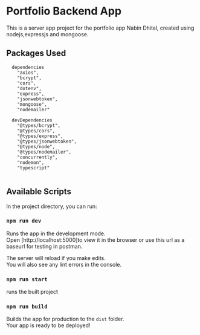 # Portfolio Backend App

This is a server app project for the portfolio app Nabin Dhital, created using nodejs,expressjs and mongoose.

## Packages Used

```
  dependencies
    "axios",
    "bcrypt",
    "cors",
    "dotenv",
    "express",
    "jsonwebtoken",
    "mongoose",
    "nodemailer"

  devDependencies
    "@types/bcrypt",
    "@types/cors",
    "@types/express",
    "@types/jsonwebtoken",
    "@types/node",
    "@types/nodemailer",
    "concurrently",
    "nodemon",
    "typescript"
  
```

## Available Scripts

In the project directory, you can run:

### `npm run dev`

Runs the app in the development mode.\
Open [http://localhost:5000]to view it in the browser or use this url as a baseurl for testing in postman.

The server will reload if you make edits.\
You will also see any lint errors in the console.

### `npm run start`

runs the built project

### `npm run build`

Builds the app for production to the `dist` folder.\
Your app is ready to be deployed!
